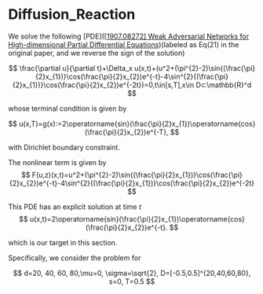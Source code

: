 # Diffusion_Reaction

We solve the following [PDE]([[1907.08272\] Weak Adversarial Networks for High-dimensional Partial Differential Equations](https://arxiv.org/abs/1907.08272))(labeled as Eq(21) in the original paper, and we reverse the sign of the solution)

$$
\frac{\partial u}{\partial t}+\Delta_x u(x,t)+(u^2+(\pi^{2}-2)\sin{(\frac{\pi}{2}x_{1})}\cos(\frac{\pi}{2}x_{2})e^{-t}-4\sin^{2}{(\frac{\pi}{2}x_{1})}\cos(\frac{\pi}{2}x_{2})e^{-2t})=0,t\in[s,T],x\in D⊂\mathbb{R}^d
$$

whose terminal condition is given by


$$
u(x,T)=g(x):=2\operatorname{sin}(\frac{\pi}{2}x_{1})\operatorname{cos}(\frac{\pi}{2}x_{2})e^{-T},
$$

with Dirichlet boundary constraint.

The nonlinear term is given by
$$
F(u,z)(x,t)=u^2+(\pi^{2}-2)\sin{(\frac{\pi}{2}x_{1})}\cos(\frac{\pi}{2}x_{2})e^{-t}-4\sin^{2}{(\frac{\pi}{2}x_{1})}\cos(\frac{\pi}{2}x_{2})e^{-2t}
$$


This PDE has an explicit solution at time $t$
$$
u(x,t)=2\operatorname{sin}(\frac{\pi}{2}x_{1})\operatorname{cos}(\frac{\pi}{2}x_{2})e^{-t}.
$$

which is our target in this section.

Specifically, we consider the problem for

$$
d=20, 40, 60, 80,\mu=0, \sigma=\sqrt{2}, D=[-0.5,0.5]^{20,40,60,80}, s=0, T=0.5
$$

